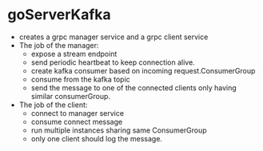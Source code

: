 # goServerKafka

- creates a grpc manager service and a grpc client service
- The job of the manager:
  - expose a stream endpoint
  - send periodic heartbeat to keep connection alive.
  - create kafka consumer based on incoming request.ConsumerGroup
  - consume from the kafka topic
  - send the message to one of the connected clients only having similar consumerGroup.
- The job of the client:
  - connect to manager service
  - consume connect message
  - run multiple instances sharing same ConsumerGroup
  - only one client should log the message.
